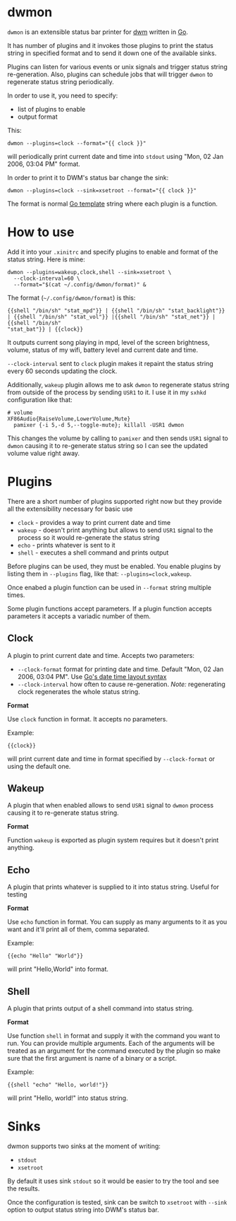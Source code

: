 # dwmon
`dwmon` is an extensible status bar printer for [dwm](https://dwm.suckless.org/) written in [Go](https://golang.org/).

It has number of plugins and it invokes those plugins to print the status string in specified format and to send it down one of the available sinks.

Plugins can listen for various events or unix signals and trigger status string re-generation. Also, plugins can schedule jobs that will trigger `dwmon` to regenerate status string periodically.

In order to use it, you need to specify:
 - list of plugins to enable
 - output format
 
This:
 
`dwmon --plugins=clock --format="{{ clock }}"`

will periodically print current date and time into `stdout` using "Mon, 02 Jan 2006, 03:04 PM" format.

In order to print it to DWM's status bar change the sink:

`dwmon --plugins=clock --sink=xsetroot --format="{{ clock }}"`

The format is normal [Go template](https://golang.org/pkg/text/template/) string where each plugin is a function.

# How to use

Add it into your `.xinitrc` and specify plugins to enable and format of the status string. Here is mine:

```
dwmon --plugins=wakeup,clock,shell --sink=xsetroot \
  --clock-interval=60 \
  --format="$(cat ~/.config/dwmon/format)" &
```

The format (`~/.config/dwmon/format`) is this:

```
{{shell "/bin/sh" "stat_mpd"}} | {{shell "/bin/sh" "stat_backlight"}} | {{shell "/bin/sh" "stat_vol"}} |{{shell "/bin/sh" "stat_net"}} |{{shell "/bin/sh"
"stat_bat"}} | {{clock}}
```

It outputs current song playing in mpd, level of the screen brightness, volume, status of my wifi, battery level and current date and time.

`--clock-interval` sent to `clock` plugin makes it repaint the status string every 60 seconds updating the clock.

Additionally, `wakeup` plugin allows me to ask `dwmon` to regenerate status string from outside of the process by sending `USR1` to it. I use it in my `sxhkd` configuration like that:

```
# volume
XF86Audio{RaiseVolume,LowerVolume,Mute}
  pamixer {-i 5,-d 5,--toggle-mute}; killall -USR1 dwmon
```

This changes the volume by calling to `pamixer` and then sends `USR1` signal to `dwmon` causing it to re-generate status string so I can see the updated volume value right away.

# Plugins

There are a short number of plugins supported right now but they provide all the extensibility necessary for basic use

- `clock` - provides a way to print current date and time
- `wakeup` - doesn't print anything but allows to send `USR1` signal to the process so it would re-generate the status string
- `echo` - prints whatever is sent to it
- `shell` - executes a shell command and prints output

Before plugins can be used, they must be enabled. You enable plugins by listing them in `--plugins` flag, like that: `--plugins=clock,wakeup`.

Once enabed a plugin function can be used in `--format` string multiple times.

Some plugin functions accept parameters. If a plugin function accepts parameters it accepts a variadic number of them. 

## Clock

A plugin to print current date and time. Accepts two parameters:

- `--clock-format` format for printing date and time. Default "Mon, 02 Jan 2006, 03:04 PM". Use [Go's date time layout syntax](https://golang.org/pkg/time/#Time.Format)
- `--clock-interval` how often to cause re-generation. *Note:* regenerating clock regenerates the whole status string.

**Format**

Use `clock` function in format. It accepts no parameters.

Example:
```
{{clock}}
```
will print current date and time in format specified by `--clock-format` or using the default one.

## Wakeup

A plugin that when enabled allows to send `USR1` signal to `dwmon` process causing it to re-generate status string.

**Format**

Function `wakeup` is exported as plugin system requires but it doesn't print anything.

## Echo

A plugin that prints whatever is supplied to it into status string. Useful for testing

**Format**

Use `echo` function in format. You can supply as many arguments to it as you want and it'll print all of them, comma separated.

Example:
```
{{echo "Hello" "World"}}
```
will print "Hello,World" into format.

## Shell

A plugin that prints output of a shell command into status string.

**Format**

Use function `shell` in format and supply it with the command you want to run. You can provide multiple arguments. Each of the arguments will be treated as an argument for the command executed by the plugin so make sure that the first argument is name of a binary or a script.

Example:

```
{{shell "echo" "Hello, world!"}}
```
will print "Hello, world!" into status string.

# Sinks
dwmon supports two sinks at the moment of writing:
 - `stdout`
 - `xsetroot`
 
By default it uses sink `stdout` so it would be easier to try the tool and see the results.
 
Once the configuration is tested, sink can be switch to `xsetroot` with `--sink` option to output status string into DWM's status bar.
